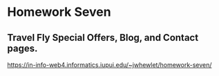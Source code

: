 # Homework Seven
## Travel Fly Special Offers, Blog, and Contact pages.

https://in-info-web4.informatics.iupui.edu/~jwhewlet/homework-seven/